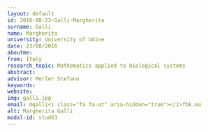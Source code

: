 ```yaml
---
layout: default 
id: 2016-08-23-Galli-Margherita
surname: Galli
name: Margherita
university: University of Udine
date: 23/08/2016
aboutme: 
from: Italy
research_topic: Mathematics applied to biological systems
abstract: 
advisor: Merler Stefano
keywords: 
website: 
img: galli.jpg
email: mgalli<i class="fa fa-at" aria-hidden="true"></i>fbk.eu
alt: Margherita Galli
modal-id: stud63
---
```

